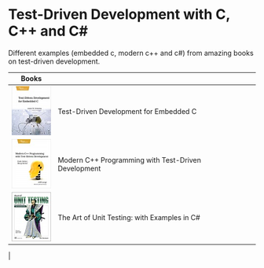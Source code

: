 # Test-Driven Development with C, C++ and C#

Different examples (embedded c, modern c++ and c#) from amazing books on test-driven development.

| Books | | |
|-----|-----|-----|
| ![](images\tdd_embeddedc.jpg "Test-Driven Development for Embedded C") | Test-Driven Development for Embedded C |  |
| ![](images\tdd_moderncpp.jpg "Modern C++ Programming with Test-Driven Development") | Modern C++ Programming with Test-Driven Development |  |
| ![](images\tdd_csharp.jpg "The Art of Unit Testing: with Examples in C#") | The Art of Unit Testing: with Examples in C# |  |
|